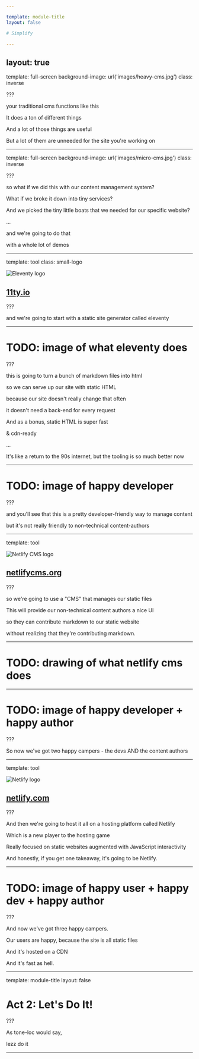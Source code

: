 ```yaml
---

template: module-title
layout: false

# Simplify

---
```

layout: true
---
template: full-screen
background-image: url('images/heavy-cms.jpg')
class: inverse

???

your traditional cms functions like this

It does a ton of different things

And a lot of those things are useful

But a lot of them are unneeded for the site you're working on

---
template: full-screen
background-image: url('images/micro-cms.jpg')
class: inverse

???

so what if we did this with our content management system?

What if we broke it down into tiny services?

And we picked the tiny little boats that we needed for our specific website?

...

and we're going to do that 

with a whole lot of demos


---
template: tool
class: small-logo

![Eleventy logo](images/11ty.png)
## [11ty.io](11ty.io)

???

and we're going to start with a static site generator called eleventy

---

# TODO: image of what eleventy does

???

this is going to turn a bunch of markdown files into html

so we can serve up our site with static HTML

because our site doesn't really change that often

it doesn't need a back-end for every request

And as a bonus, static HTML is super fast

& cdn-ready

...

It's like a return to the 90s internet, but the tooling is so much better now

---

# TODO: image of happy developer

???

and you'll see that this is a pretty developer-friendly way to manage content

but it's not really friendly to non-technical content-authors

---
template: tool

![Netlify CMS logo](images/netlify-cms.svg)
## [netlifycms.org](netlifycms.org)

???

so we're going to use a "CMS" that manages our static files

This will provide our non-technical content authors a nice UI

so they can contribute markdown to our static website

without realizing that they're contributing markdown.

---

# TODO: drawing of what netlify cms does
---

# TODO: image of happy developer + happy author

???

So now we've got two happy campers - the devs AND the content authors

---
template: tool

![Netlify logo](images/netlify.png)
## [netlify.com](netlify.com)

???

And then we're going to host it all on a hosting platform called Netlify

Which is a new player to the hosting game

Really focused on static websites augmented with JavaScript interactivity

And honestly, if you get one takeaway, it's going to be Netlify.

---

# TODO: image of happy user + happy dev + happy author

???

And now we've got three happy campers.

Our users are happy, because the site is all static files

And it's hosted on a CDN

And it's fast as hell.

---

template: module-title
layout: false

# Act 2: Let's Do It!

???

As tone-loc would say, 

lezz do it

---
